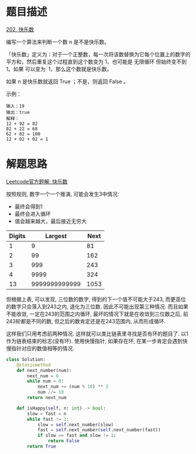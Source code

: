 # 题目描述

[202. 快乐数](https://leetcode-cn.com/problems/happy-number/)

编写一个算法来判断一个数 n 是不是快乐数。

「快乐数」定义为：对于一个正整数，每一次将该数替换为它每个位置上的数字的平方和，然后重复这个过程直到这个数变为 1，也可能是 无限循环 但始终变不到 1。如果 可以变为  1，那么这个数就是快乐数。

如果 n 是快乐数就返回 True ；不是，则返回 False 。

示例：
```
输入：19
输出：true
解释：
12 + 92 = 82
82 + 22 = 68
62 + 82 = 100
12 + 02 + 02 = 1
```

# 解题思路

[Leetcode官方题解: 快乐数](https://leetcode-cn.com/problems/happy-number/solution/kuai-le-shu-by-leetcode-solution/)

按照规则, 数字一个一个推演, 可能会发生3中情况:

- 最终会得到1
- 最终会进入循环
- 值会越来越大，最后接近无穷大

|Digits|Largest|Next|
|---|---|---|
|1|9|81|
|2|99|162|
|3|999|243|
|4|9999|324|
|13|9999999999999|1053|

但根据上表, 可以发现, 三位数的数字, 得到的下一个值不可能大于243, 而更高位的数字只会落入到243之内, 退化为三位数. 因此不可能出现第三种情况. 而且如果不能收敛, 一定在243的范围之内循环, 最坏的情况下就是在收敛到三位数之后, 前243轮都是不同的数, 但之后的数肯定还是在243范围内, 从而形成循环.

这样我们只用考虑前两种情况. 这样就可以类比链表里寻找是否有环的题目了. 以1作为链表结束的标志(没有环). 使用快慢指针, 如果存在环, 在某一步肯定会遇到快慢指针对应的数值相等的情况.

```python
class Solution:
    @staticmethod
    def next_number(num):
        next_num = 0
        while num > 0:
            next_num += (num % 10) ** 2
            num //= 10
        return next_num

    def isHappy(self, n: int) -> bool:
        slow = fast = n
        while fast != 1:
            slow = self.next_number(slow)
            fast = self.next_number(self.next_number(fast))
            if slow == fast and slow != 1:
                return False
        return True
```
